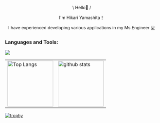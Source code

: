 <div align="center">
  <p> \ Hello🌷 / </p>
  <p> I'm Hikari Yamashita！</p>
  <p>I have experienced developing various applications in my Ms.Engineer 💻</p>
</div>

### Languages and Tools:

<p>
  <img src="https://skillicons.dev/icons?i=ts,js,nextjs,react,express,tailwindcss,python,fastapi,django,prisma,sqlite,mysql,postgres,docker,firebase,git,github,vscode" />
</p>

<table>
  <tr>
    <td>
      <img alt="Top Langs" height="150px" src="https://github-readme-stats.vercel.app/api/top-langs/?username=yamashitahikari&layout=compact&count_private=true&show_icons=true&theme=radical" />
    </td>
    <td>
      <img alt="github stats" height="150px" src="https://github-readme-stats.vercel.app/api?username=yamashitahikari&count_private=true&show_icons=true&theme=radical" />
    </td>
  </tr>
</table>

[![trophy](https://github-profile-trophy.vercel.app/?username=yamashitahikari&theme=radical&column=8)](https://github.com/ryo-ma/github-profile-trophy)
